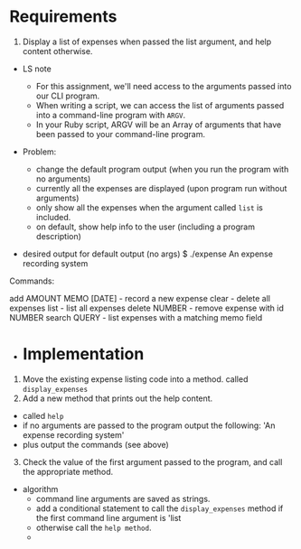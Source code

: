 # Requirements
1. Display a list of expenses when passed the list argument, and help content otherwise.



* LS note
  * For this assignment, we'll need access to the arguments passed into our CLI program. 
  * When writing a script, we can access the list of arguments passed into a command-line program with `ARGV`. 
  * In your Ruby script, ARGV will be an Array of arguments that have been passed to your command-line program.
 

* Problem:
  * change the default program output (when you run the program with no arguments)
  * currently all the expenses are displayed (upon program run without arguments)
  * only show all the expenses when the argument called `list` is included.
  * on default, show help info to the user (including a program description)
 * desired output for default output (no args)
 $ ./expense
An expense recording system

Commands:

add AMOUNT MEMO [DATE] - record a new expense
clear - delete all expenses
list - list all expenses
delete NUMBER - remove expense with id NUMBER
search QUERY - list expenses with a matching memo field


* # Implementation
1. Move the existing expense listing code into a method. called `display_expenses`
2. Add a new method that prints out the help content.
  * called `help`
  * if no arguments are passed to the program output the following: 'An expense recording system'
  * plus output the commands (see above)
3. Check the value of the first argument passed to the program, and call the appropriate method.


* algorithm
  * command line arguments are saved as strings.
  * add a conditional statement to call the `display_expenses` method if the first command line argument is 'list
  * otherwise call the `help method`.
  * 
  
